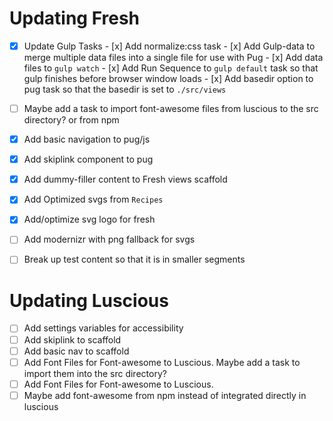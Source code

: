 # Updating Fresh

- [x] Update Gulp Tasks
      - [x] Add normalize:css task
      - [x] Add Gulp-data to merge multiple data files into a single file for use with Pug
      - [x] Add data files to `gulp watch`
      - [x] Add Run Sequence to `gulp default` task so that gulp finishes before browser window loads
      - [x] Add basedir option to pug task so that the basedir is set to `./src/views`
- [ ]  Maybe add a task to import font-awesome files from luscious to the src directory? or from npm
- [x] Add basic navigation to pug/js
- [x] Add skiplink component to pug
- [x] Add dummy-filler content to Fresh views scaffold
- [x] Add Optimized svgs from `Recipes`
- [x] Add/optimize svg logo for fresh
- [ ] Add modernizr with png fallback for svgs
- [ ] Break up test content so that it is in smaller segments



# Updating Luscious

- [ ] Add settings variables for accessibility
- [ ] Add skiplink to scaffold
- [ ] Add basic nav to scaffold
- [ ] Add Font Files for Font-awesome to Luscious. Maybe add a task to import them into the src directory?
- [ ] Add Font Files for Font-awesome to Luscious.
- [ ] Maybe add font-awesome from npm instead of integrated directly in luscious